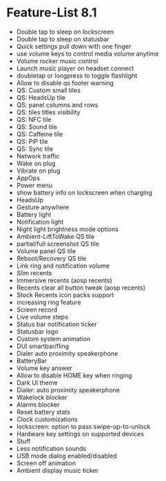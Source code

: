 # Feature-List 8.1

- Double tap to sleep on lockscreen
- Double tap to sleep on statusbar
- Quick settings pull down with one finger
- use volume keys to control media volume anytime
- Volume rocker music control
- Launch music player on headset connect
- doubletap or longpress to toggle flashlight
- Allow to disable qs footer warning
- QS: Custom small tiles
- QS: HeadsUp tile
- QS: panel columns and rows
- QS: tiles titles visibility
- QS: NFC tile
- QS: Sound tile
- QS: Caffeine tile
- QS: PiP tile
- QS: Sync tile
- Network traffic
- Wake on plug
- Vibrate on plug
- AppOps
- Power menu
- show battery info on lockscreen when charging
- HeadsUp
- Gesture anywhere
- Battery light
- Notification light
- Night light brightness mode options
- Ambient-LiftToWake QS tile
- partial/full screenshot QS tile
- Volume panel QS tile
- Reboot/Recovery QS tile
- Link ring and notification volume
- Slim recents
- Immersive recents (aosp recents)
- Recents clear all button tweak (aosp recents)
- Stock Recents icon packs support
- increasing ring feature
- Screen record
- Live volume steps
- Status bar notification ticker
- Statusbar logo
- Custom system animation
- DUI smartbar/fling
- Dialer auto proximity speakerphone
- BatteryBar
- Volume key answer
- Allow to disable HOME key when ringing
- Dark UI theme
- Dialer: auto proximity speakerphone
- Wakelock blocker
- Alarms blocker
- Reset battery stats
- Clock customizations
- lockscreen: option to pass swipe-up-to-unlock
- Hardware key settings on supported devices
- Stuff
- Less notification sounds
- USB mode dialog enabled/disabled
- Screen off animation
- Ambient display music ticker
